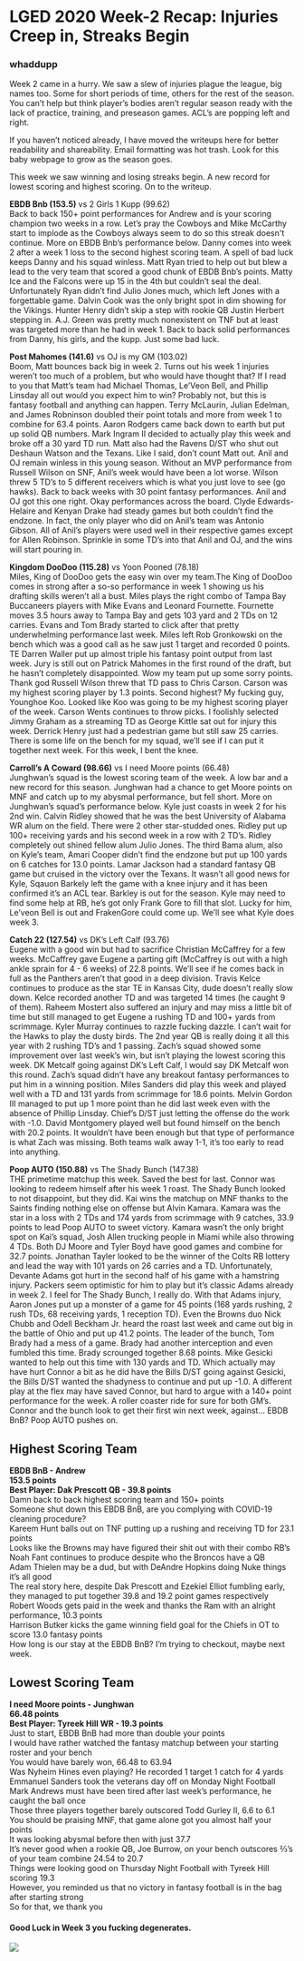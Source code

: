 # LGED 2020 Week-2 Recap: Injuries Creep in, Streaks Begin

### whaddupp
Week 2 came in a hurry. We saw a slew of injuries plague the league, big names too. Some for short periods of time, others for the rest of the season. You can’t help but think player’s bodies aren’t regular season ready with the lack of practice, training, and preseason games. ACL’s are popping left and right.

If you haven’t noticed already, I have moved the writeups here for better readability and shareability. Email formatting was hot trash. Look for this baby webpage to grow as the season goes.

This week we saw winning and losing streaks begin. A new record for lowest scoring and highest scoring. On to the writeup.




**EBDB Bnb (153.5)** vs 2 Girls 1 Kupp (99.62)\
Back to back 150+ point performances for Andrew and is your scoring champion two weeks in a row. Let’s pray the Cowboys and Mike McCarthy start to implode as the Cowboys always seem to do so this streak doesn't continue. More on EBDB Bnb’s performance below. Danny comes into week 2 after a week 1 loss to the second highest scoring team. A spell of bad luck keeps Danny and his squad winless. Matt Ryan tried to help out but blew a lead to the very team that scored a good chunk of EBDB Bnb’s points. Matty Ice and the Falcons were up 15 in the 4th but couldn’t seal the deal. Unfortunately Ryan didn’t find Julio Jones much, which left Jones with a forgettable game. Dalvin Cook was the only bright spot in dim showing for the Vikings. Hunter Henry didn’t skip a step with rookie QB Justin Herbert stepping in. A.J. Green was pretty much nonexistent on TNF but at least was targeted more than he had in week 1. Back to back solid performances from Danny, his girls, and the kupp. Just some bad luck.


**Post Mahomes (141.6)** vs OJ is my GM (103.02)\
Boom, Matt bounces back big in week 2. Turns out his week 1 injuries weren’t too much of a problem, but who would have thought that? If I read to you that Matt’s team had Michael Thomas, Le’Veon Bell, and Phillip Linsday all out would you expect him to win? Probably not, but this is fantasy football and anything can happen. Terry McLaurin, Julian Edelman, and James Robninson doubled their point totals and more from week 1 to combine for 63.4 points. Aaron Rodgers came back down to earth but put up solid QB numbers. Mark Ingram II decided to actually play this week and broke off a 30 yard TD run. Matt also had the Ravens D/ST who shut out Deshaun Watson and the Texans. Like I said, don’t count Matt out. Anil and OJ remain winless in this young season. Without an MVP performance from Russell Wilson on SNF, Anil’s week would have been a lot worse. Wilson threw 5 TD’s to 5 different receivers which is what you just love to see (go hawks). Back to back weeks with 30 point fantasy performances. Anil and OJ got this one right. Okay performances across the board. Clyde Edwards-Helaire and Kenyan Drake had steady games but both couldn’t find the endzone. In fact, the only player who did on Anil’s team was Antonio Gibson. All of Anil’s players were used well in their respective games except for Allen Robinson. Sprinkle in some TD’s into that Anil and OJ, and the wins will start pouring in.


**Kingdom DooDoo (115.28)** vs Yoon Pooned (78.18)\
Miles, King of DooDoo gets the easy win over my team.The King of DooDoo comes in strong after a so-so performance in week 1 showing us his drafting skills weren’t all a bust. Miles plays the right combo of Tampa Bay Buccaneers players with Mike Evans and Leonard Fournette. Fournette moves 3.5 hours away to Tampa Bay and gets 103 yard and 2 TDs on 12 carries. Evans and Tom Brady started to click after that pretty underwhelming performance last week. Miles left Rob Gronkowski on the bench which was a good call as he saw just 1 target and recorded 0 points. TE Darren Waller put up almost triple his fantasy point output from last week. Jury is still out on Patrick Mahomes in the first round of the draft, but he hasn’t completely disappointed. Wow my team put up some sorry points. Thank god Russell Wilson threw that TD pass to Chris Carson. Carson was my highest scoring player by 1.3 points. Second highest? My fucking guy, Younghoe Koo. Looked like Koo was going to be my highest scoring player of the week. Carson Wents continues to throw picks. I foolishly selected Jimmy Graham as a streaming TD as George Kittle sat out for injury this week. Derrick Henry just had a pedestrian game but still saw 25 carries. There is some life on the bench for my squad, we’ll see if I can put it together next week. For this week, I bent the knee.


**Carroll’s A Coward (98.66)** vs I need Moore points (66.48)\
Junghwan’s squad is the lowest scoring team of the week. A low bar and a new record for this season. Junghwan had a chance to get Moore points on MNF and catch up to my abysmal performance, but fell short. More on Junghwan’s squad’s performance below. Kyle just coasts in week 2 for his 2nd win. Calvin Ridley showed that he was the best University of Alabama WR alum on the field. There were 2 other star-studded ones. Ridley put up 100+ receiving yards and his second week in a row with 2 TD’s. Ridley completely out shined fellow alum Julio Jones. The third Bama alum, also on Kyle’s team, Amari Cooper didn’t find the endzone but put up 100 yards on 6 catches for 13.0 points. Lamar Jackson had a standard fantasy QB game but cruised in the victory over the Texans. It wasn’t all good news for Kyle, Sqauon Barkely left the game with a knee injury and it has been confirmed it’s an ACL tear. Barkley is out for the season. Kyle may need to find some help at RB, he’s got only Frank Gore to fill that slot. Lucky for him, Le’veon Bell is out and FrakenGore could come up. We’ll see what Kyle does week 3.


**Catch 22 (127.54)** vs DK’s Left Calf (93.76)\
Eugene with a good win but had to sacrifice Christian McCaffrey for a few weeks. McCaffrey gave Eugene a parting gift (McCaffrey is out with a high ankle sprain for 4 - 6 weeks) of 22.8 points. We’ll see if he comes back in full as the Panthers aren’t that good in a deep division. Travis Kelce continues to produce as the star TE in Kansas City, dude doesn’t really slow down. Kelce recorded another TD and was targeted 14 times (he caught 9 of them). Raheem Mostert also suffered an injury and may miss a little bit of time but still managed to get Eugene a rushing TD and 100+ yards from scrimmage. Kyler Murray continues to razzle fucking dazzle. I can’t wait for the Hawks to play the dusty birds. The 2nd year QB is really doing it all this year with 2 rushing TD’s and 1 passing. Zach’s squad showed some improvement over last week’s win, but isn’t playing the lowest scoring this week. DK Metcalf going against DK’s Left Calf, I would say DK Metcalf won this round. Zach’s squad didn’t have any breakout fantasy performances to put him in a winning position. Miles Sanders did play this week and played well with a TD and 131 yards from scrimmage for 18.6 points. Melvin Gordon III managed to put up 1 more point than he did last week even with the absence of Phillip Linsday. Chief’s D/ST just letting the offense do the work with -1.0. David Montgomery played well but found himself on the bench with 20.2 points. It wouldn’t have been enough but that type of performance is what Zach was missing. Both teams walk away 1-1, it’s too early to read into anything.


**Poop AUTO (150.88)** vs The Shady Bunch (147.38)\
THE primetime matchup this week. Saved the best for last. Connor was looking to redeem himself after his week 1 roast. The Shady Bunch looked to not disappoint, but they did. Kai wins the matchup on MNF thanks to the Saints finding nothing else on offense but Alvin Kamara. Kamara was the star in a loss with 2 TDs and 174 yards from scrimmage with 9 catches, 33.9 points to lead Poop AUTO to sweet victory. Kamara wasn’t the only bright spot on Kai’s squad, Josh Allen trucking people in Miami while also throwing 4 TDs. Both DJ Moore and Tyler Boyd have good games and combine for 32.7 points. Jonathan Tayler looked to be the winner of the Colts RB lottery and lead the way with 101 yards on 26 carries and a TD. Unfortunately, Devante Adams got hurt in the second half of his game with a hamstring injury. Packers seem optimistic for him to play but it’s classic Adams already in week 2. I feel for The Shady Bunch, I really do. With that Adams injury, Aaron Jones put up a monster of a game for 45 points (168 yards rushing, 2 rush TDs, 68 receiving yards, 1 reception TD). Even the Browns duo Nick Chubb and Odell Beckham Jr. heard the roast last week and came out big in the battle of Ohio and put up 41.2 points. The leader of the bunch, Tom Brady had a mess of a game. Brady had another interception and even fumbled this time. Brady scrounged together 8.68 points. Mike Gesicki wanted to help out this time with 130 yards and TD. Which actually may have hurt Connor a bit as he did have the Bills D/ST going against Gesicki, the Bills D/ST wanted the shadyness to continue and put up -1.0. A different play at the flex may have saved Connor, but hard to argue with a 140+ point performance for the week. A roller coaster ride for sure for both GM’s. Connor and the bunch look to get their first win next week, against... EBDB BnB? Poop AUTO pushes on.



## Highest Scoring Team
**EBDB BnB - Andrew**\
**153.5 points**\
**Best Player: Dak Prescott QB - 39.8 points**\
Damn back to back highest scoring team and 150+ points\
Someone shut down this EBDB BnB, are you complying with COVID-19 cleaning procedure?\
Kareem Hunt balls out on TNF putting up a rushing and receiving TD for 23.1 points\
Looks like the Browns may have figured their shit out with their combo RB’s\
Noah Fant continues to produce despite who the Broncos have a QB\
Adam Thielen may be a dud, but with DeAndre Hopkins doing Nuke things it’s all good\
The real story here, despite Dak Prescott and Ezekiel Elliot fumbling early, they managed to put together 39.8 and 19.2 point games respectively\
Robert Woods gets paid in the week and thanks the Ram with an alright performance, 10.3 points\
Harrison Butker kicks the game winning field goal for the Chiefs in OT to score 13.0 fantasy points\
How long is our stay at the EBDB BnB? I’m trying to checkout, maybe next week.

## Lowest Scoring Team
**I need Moore points - Junghwan**\
**66.48 points**\
**Best Player: Tyreek Hill WR - 19.3 points**\
Just to start, EBDB BnB had more than double your points\
I would have rather watched the fantasy matchup between your starting roster and your bench\
You would have barely won, 66.48 to 63.94\
Was Nyheim Hines even playing? He recorded 1 target 1 catch for 4 yards\
Emmanuel Sanders took the veterans day off on Monday Night Football\
Mark Andrews must have been tired after last week’s performance, he caught the ball once\
Those three players together barely outscored Todd Gurley II, 6.6 to 6.1\
You should be praising MNF, that game alone got you almost half your points\
It was looking abysmal before then with just 37.7\
It’s never good when a rookie QB, Joe Burrow, on your bench outscores ⅔’s of your team combine 24.54 to 20.7 \
Things were looking good on Thursday Night Football with Tyreek Hill scoring 19.3\
However, you reminded us that no victory in fantasy football is in the bag after starting strong\
So for that, we thank you


#### Good Luck in Week 3 you fucking degenerates.


![](../media/Earl_IMG_3905.jpg)
